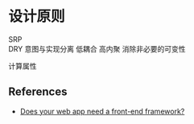 # 设计原则

SRP  
DRY
意图与实现分离
低耦合
高内聚
消除非必要的可变性


计算属性

## References
* [Does your web app need a front-end framework?](https://stackoverflow.blog/2020/02/03/is-it-time-for-a-front-end-framework/)